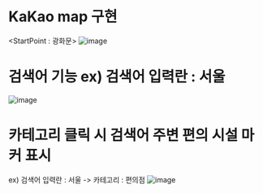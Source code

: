 # KaKao map 구현

<StartPoint : 광화문>
![image](https://github.com/sightseeingMap/Map/assets/88620992/0e4160e0-b0fb-4e0c-b6e3-294e39bf4d4b)

# 검색어 기능 ex) 검색어 입력란 : 서울
![image](https://github.com/sightseeingMap/Map/assets/88620992/cbd9a2dd-cd5f-4fa0-bc87-d67db9388fee)

# 카테고리 클릭 시 검색어 주변 편의 시설 마커 표시 
ex) 검색어 입력란 : 서울 -> 카테고리 : 편의점
![image](https://github.com/sightseeingMap/Map/assets/88620992/a692df0d-eeea-4479-9ead-ce75da571974)
